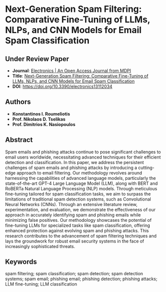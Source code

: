 # Next-Generation Spam Filtering: Comparative Fine-Tuning of LLMs, NLPs, and CNN Models for Email Spam Classification

## Under Review Paper
* **Journal**: [Electronics | An Open Access Journal from MDPI](https://www.mdpi.com/journal/electronics)
* **Title**: [Next-Generation Spam Filtering: Comparative Fine-Tuning of LLMs, NLPs, and CNN Models for Email Spam Classification](https://www.mdpi.com/2079-9292/13/11/2034)
* **DOI**: https://doi.org/10.3390/electronics13112034

## Authors
* **Konstantinos I. Roumeliotis**
* **Prof. Nikolaos D. Tselikas**
* **Prof. Dimitrios K. Nasiopoulos**

## Abstract
Spam emails and phishing attacks continue to pose significant challenges to email users worldwide, necessitating advanced techniques for their efficient detection and classification. In this paper, we address the persistent challenges of spam emails and phishing attacks by introducing a cutting-edge approach to email filtering. Our methodology revolves around harnessing the capabilities of advanced language models, particularly the state-of-the-art GPT-4 Large Language Model (LLM), along with BERT and RoBERTa Natural Language Processing (NLP) models. Through meticulous fine-tuning tailored for spam classification tasks, we aim to surpass the limitations of traditional spam detection systems, such as Convolutional Neural Networks (CNNs). Through an extensive literature review, experimentation, and evaluation, we demonstrate the effectiveness of our approach in accurately identifying spam and phishing emails while minimizing false positives. Our methodology showcases the potential of fine-tuning LLMs for specialized tasks like spam classification, offering enhanced protection against evolving spam and phishing attacks. This research contributes to the advancement of spam filtering techniques and lays the groundwork for robust email security systems in the face of increasingly sophisticated threats.

## Keywords
spam filtering; spam classification; spam detection; spam detection systems; spam email; phishing email; phishing detection; phishing attacks; LLM fine-tuning; LLM classification
